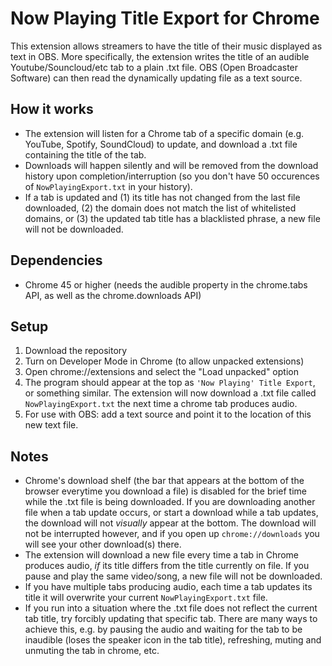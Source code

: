 # Now Playing Title Export for Chrome
This extension allows streamers to have the title of their music displayed as text in OBS. More specifically, the extension writes the title of an audible Youtube/Souncloud/etc tab to a plain .txt file. OBS (Open Broadcaster Software) can then read the dynamically updating file as a text source.

## How it works
* The extension will listen for a Chrome tab of a specific domain (e.g. YouTube, Spotify, SoundCloud) to update, and download a .txt file containing the title of the tab. 
* Downloads will happen silently and will be removed from the download history upon completion/interruption (so you don't have 50 occurences of `NowPlayingExport.txt` in your history).
* If a tab is updated and (1) its title has not changed from the last file downloaded, (2) the domain does not match the list of whitelisted domains, or (3) the updated tab title has a blacklisted phrase, a new file will not be downloaded.

## Dependencies
* Chrome 45 or higher (needs the audible property in the chrome.tabs API, as well as the chrome.downloads API)

## Setup
1. Download the repository
2. Turn on Developer Mode in Chrome (to allow unpacked extensions)
3. Open chrome://extensions and select the "Load unpacked" option
4. The program should appear at the top as `'Now Playing' Title Export`, or something similar. The extension will now download a .txt file called `NowPlayingExport.txt` the next time a chrome tab produces audio. 
5. For use with OBS: add a text source and point it to the location of this new text file.

## Notes
* Chrome's download shelf (the bar that appears at the bottom of the browser everytime you download a file) is disabled for the brief time while the .txt file is being downloaded. If you are downloading another file when a tab update occurs, or start a download while a tab updates, the download will not *visually* appear at the bottom. The download will not be interrupted however, and if you open up `chrome://downloads` you will see your other download(s) there.
* The extension will download a new file every time a tab in Chrome produces audio, *if* its title differs from the title currently on file. If you pause and play the same video/song, a new file will not be downloaded.
* If you have multiple tabs producing audio, each time a tab updates its title it will overwrite your current `NowPlayingExport.txt` file.
* If you run into a situation where the .txt file does not reflect the current tab title, try forcibly updating that specific tab. There are many ways to achieve this, e.g. by pausing the audio and waiting for the tab to be inaudible (loses the speaker icon in the tab title), refreshing, muting and unmuting the tab in chrome, etc.